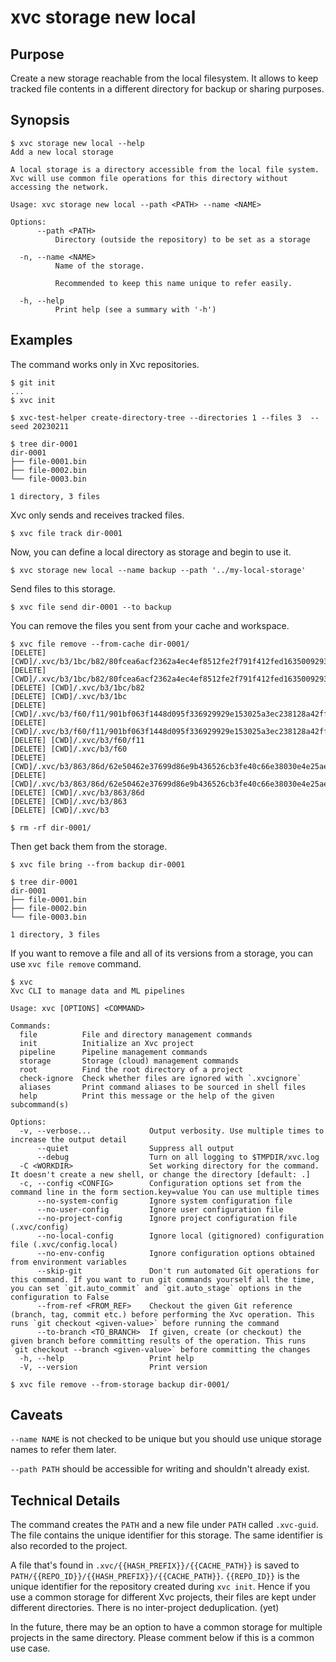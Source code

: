 # xvc storage new local

## Purpose

Create a new storage reachable from the local filesystem.
It allows to keep tracked file contents in a different directory for backup or sharing purposes.

## Synopsis

```console
$ xvc storage new local --help
Add a new local storage

A local storage is a directory accessible from the local file system. Xvc will use common file operations for this directory without accessing the network.

Usage: xvc storage new local --path <PATH> --name <NAME>

Options:
      --path <PATH>
          Directory (outside the repository) to be set as a storage

  -n, --name <NAME>
          Name of the storage.
          
          Recommended to keep this name unique to refer easily.

  -h, --help
          Print help (see a summary with '-h')

```

## Examples

The command works only in Xvc repositories.

```console
$ git init
...
$ xvc init

$ xvc-test-helper create-directory-tree --directories 1 --files 3  --seed 20230211

$ tree dir-0001
dir-0001
├── file-0001.bin
├── file-0002.bin
└── file-0003.bin

1 directory, 3 files

```

Xvc only sends and receives tracked files.

```console
$ xvc file track dir-0001
```

Now, you can define a local directory as storage and begin to use it.

```console
$ xvc storage new local --name backup --path '../my-local-storage'

```

Send files to this storage.

```console
$ xvc file send dir-0001 --to backup

```

You can remove the files you sent from your cache and workspace.

```console
$ xvc file remove --from-cache dir-0001/
[DELETE] [CWD]/.xvc/b3/1bc/b82/80fcea6acf2362a4ec4ef8512fe2f791f412fed1635009293abedcad88/0.bin
[DELETE] [CWD]/.xvc/b3/1bc/b82/80fcea6acf2362a4ec4ef8512fe2f791f412fed1635009293abedcad88
[DELETE] [CWD]/.xvc/b3/1bc/b82
[DELETE] [CWD]/.xvc/b3/1bc
[DELETE] [CWD]/.xvc/b3/f60/f11/901bf063f1448d095f336929929e153025a3ec238128a42ff6e5f080ef/0.bin
[DELETE] [CWD]/.xvc/b3/f60/f11/901bf063f1448d095f336929929e153025a3ec238128a42ff6e5f080ef
[DELETE] [CWD]/.xvc/b3/f60/f11
[DELETE] [CWD]/.xvc/b3/f60
[DELETE] [CWD]/.xvc/b3/863/86d/62e50462e37699d86e9b436526cb3fe40c66e38030e4e25ae4e168193a/0.bin
[DELETE] [CWD]/.xvc/b3/863/86d/62e50462e37699d86e9b436526cb3fe40c66e38030e4e25ae4e168193a
[DELETE] [CWD]/.xvc/b3/863/86d
[DELETE] [CWD]/.xvc/b3/863
[DELETE] [CWD]/.xvc/b3

$ rm -rf dir-0001/
```

Then get back them from the storage.

```console
$ xvc file bring --from backup dir-0001

$ tree dir-0001
dir-0001
├── file-0001.bin
├── file-0002.bin
└── file-0003.bin

1 directory, 3 files

```

If you want to remove a file and all of its versions from a storage, you can use `xvc file remove` command.

```console
$ xvc
Xvc CLI to manage data and ML pipelines

Usage: xvc [OPTIONS] <COMMAND>

Commands:
  file          File and directory management commands
  init          Initialize an Xvc project
  pipeline      Pipeline management commands
  storage       Storage (cloud) management commands
  root          Find the root directory of a project
  check-ignore  Check whether files are ignored with `.xvcignore`
  aliases       Print command aliases to be sourced in shell files
  help          Print this message or the help of the given subcommand(s)

Options:
  -v, --verbose...             Output verbosity. Use multiple times to increase the output detail
      --quiet                  Suppress all output
      --debug                  Turn on all logging to $TMPDIR/xvc.log
  -C <WORKDIR>                 Set working directory for the command. It doesn't create a new shell, or change the directory [default: .]
  -c, --config <CONFIG>        Configuration options set from the command line in the form section.key=value You can use multiple times
      --no-system-config       Ignore system configuration file
      --no-user-config         Ignore user configuration file
      --no-project-config      Ignore project configuration file (.xvc/config)
      --no-local-config        Ignore local (gitignored) configuration file (.xvc/config.local)
      --no-env-config          Ignore configuration options obtained from environment variables
      --skip-git               Don't run automated Git operations for this command. If you want to run git commands yourself all the time, you can set `git.auto_commit` and `git.auto_stage` options in the configuration to False
      --from-ref <FROM_REF>    Checkout the given Git reference (branch, tag, commit etc.) before performing the Xvc operation. This runs `git checkout <given-value>` before running the command
      --to-branch <TO_BRANCH>  If given, create (or checkout) the given branch before committing results of the operation. This runs `git checkout --branch <given-value>` before committing the changes
  -h, --help                   Print help
  -V, --version                Print version

$ xvc file remove --from-storage backup dir-0001/

```

## Caveats

`--name NAME` is not checked to be unique but you should use unique storage names to refer them later.

`--path PATH`  should be accessible for writing and shouldn't already exist.


## Technical Details

The command creates the `PATH` and a new file under `PATH` called `.xvc-guid`.
The file contains the unique identifier for this storage.
The same identifier is also recorded to the project.

A file that's found in `.xvc/{{HASH_PREFIX}}/{{CACHE_PATH}}` is saved to `PATH/{{REPO_ID}}/{{HASH_PREFIX}}/{{CACHE_PATH}}`.
`{{REPO_ID}}` is the unique identifier for the repository created during `xvc init`.
Hence if you use a common storage for different Xvc projects, their files are kept under different directories.
There is no inter-project deduplication. (yet)

In the future, there may be an option to have a common storage for multiple projects in the same directory. Please
comment below if this is a common use case.


